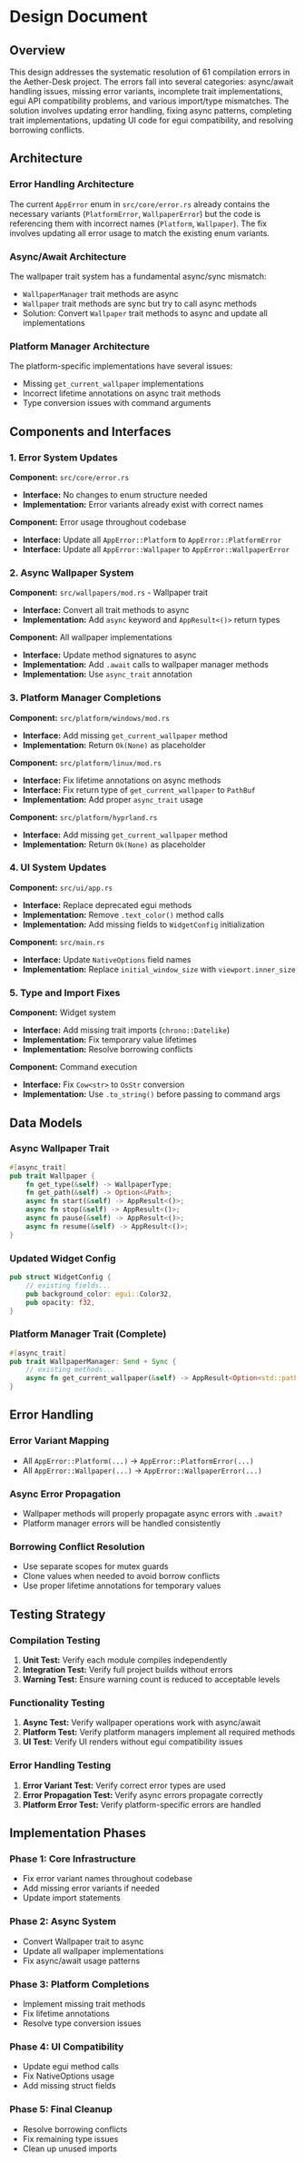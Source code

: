 # Design Document

## Overview

This design addresses the systematic resolution of 61 compilation errors in the Aether-Desk project. The errors fall into several categories: async/await handling issues, missing error variants, incomplete trait implementations, egui API compatibility problems, and various import/type mismatches. The solution involves updating error handling, fixing async patterns, completing trait implementations, updating UI code for egui compatibility, and resolving borrowing conflicts.

## Architecture

### Error Handling Architecture

The current `AppError` enum in `src/core/error.rs` already contains the necessary variants (`PlatformError`, `WallpaperError`) but the code is referencing them with incorrect names (`Platform`, `Wallpaper`). The fix involves updating all error usage to match the existing enum variants.

### Async/Await Architecture

The wallpaper trait system has a fundamental async/sync mismatch:
- `WallpaperManager` trait methods are async
- `Wallpaper` trait methods are sync but try to call async methods
- Solution: Convert `Wallpaper` trait methods to async and update all implementations

### Platform Manager Architecture

The platform-specific implementations have several issues:
- Missing `get_current_wallpaper` implementations
- Incorrect lifetime annotations on async trait methods
- Type conversion issues with command arguments

## Components and Interfaces

### 1. Error System Updates

**Component:** `src/core/error.rs`
- **Interface:** No changes to enum structure needed
- **Implementation:** Error variants already exist with correct names

**Component:** Error usage throughout codebase
- **Interface:** Update all `AppError::Platform` to `AppError::PlatformError`
- **Interface:** Update all `AppError::Wallpaper` to `AppError::WallpaperError`

### 2. Async Wallpaper System

**Component:** `src/wallpapers/mod.rs` - Wallpaper trait
- **Interface:** Convert all trait methods to async
- **Implementation:** Add `async` keyword and `AppResult<()>` return types

**Component:** All wallpaper implementations
- **Interface:** Update method signatures to async
- **Implementation:** Add `.await` calls to wallpaper manager methods
- **Implementation:** Use `async_trait` annotation

### 3. Platform Manager Completions

**Component:** `src/platform/windows/mod.rs`
- **Interface:** Add missing `get_current_wallpaper` method
- **Implementation:** Return `Ok(None)` as placeholder

**Component:** `src/platform/linux/mod.rs`
- **Interface:** Fix lifetime annotations on async methods
- **Interface:** Fix return type of `get_current_wallpaper` to `PathBuf`
- **Implementation:** Add proper `async_trait` usage

**Component:** `src/platform/hyprland.rs`
- **Interface:** Add missing `get_current_wallpaper` method
- **Implementation:** Return `Ok(None)` as placeholder

### 4. UI System Updates

**Component:** `src/ui/app.rs`
- **Interface:** Replace deprecated egui methods
- **Implementation:** Remove `.text_color()` method calls
- **Implementation:** Add missing fields to `WidgetConfig` initialization

**Component:** `src/main.rs`
- **Interface:** Update `NativeOptions` field names
- **Implementation:** Replace `initial_window_size` with `viewport.inner_size`

### 5. Type and Import Fixes

**Component:** Widget system
- **Interface:** Add missing trait imports (`chrono::Datelike`)
- **Implementation:** Fix temporary value lifetimes
- **Implementation:** Resolve borrowing conflicts

**Component:** Command execution
- **Interface:** Fix `Cow<str>` to `OsStr` conversion
- **Implementation:** Use `.to_string()` before passing to command args

## Data Models

### Async Wallpaper Trait
```rust
#[async_trait]
pub trait Wallpaper {
    fn get_type(&self) -> WallpaperType;
    fn get_path(&self) -> Option<&Path>;
    async fn start(&self) -> AppResult<()>;
    async fn stop(&self) -> AppResult<()>;
    async fn pause(&self) -> AppResult<()>;
    async fn resume(&self) -> AppResult<()>;
}
```

### Updated Widget Config
```rust
pub struct WidgetConfig {
    // existing fields...
    pub background_color: egui::Color32,
    pub opacity: f32,
}
```

### Platform Manager Trait (Complete)
```rust
#[async_trait]
pub trait WallpaperManager: Send + Sync {
    // existing methods...
    async fn get_current_wallpaper(&self) -> AppResult<Option<std::path::PathBuf>>;
}
```

## Error Handling

### Error Variant Mapping
- All `AppError::Platform(...)` → `AppError::PlatformError(...)`
- All `AppError::Wallpaper(...)` → `AppError::WallpaperError(...)`

### Async Error Propagation
- Wallpaper methods will properly propagate async errors with `.await?`
- Platform manager errors will be handled consistently

### Borrowing Conflict Resolution
- Use separate scopes for mutex guards
- Clone values when needed to avoid borrow conflicts
- Use proper lifetime annotations for temporary values

## Testing Strategy

### Compilation Testing
1. **Unit Test:** Verify each module compiles independently
2. **Integration Test:** Verify full project builds without errors
3. **Warning Test:** Ensure warning count is reduced to acceptable levels

### Functionality Testing
1. **Async Test:** Verify wallpaper operations work with async/await
2. **Platform Test:** Verify platform managers implement all required methods
3. **UI Test:** Verify UI renders without egui compatibility issues

### Error Handling Testing
1. **Error Variant Test:** Verify correct error types are used
2. **Error Propagation Test:** Verify async errors propagate correctly
3. **Platform Error Test:** Verify platform-specific errors are handled

## Implementation Phases

### Phase 1: Core Infrastructure
- Fix error variant names throughout codebase
- Add missing error variants if needed
- Update import statements

### Phase 2: Async System
- Convert Wallpaper trait to async
- Update all wallpaper implementations
- Fix async/await usage patterns

### Phase 3: Platform Completions
- Implement missing trait methods
- Fix lifetime annotations
- Resolve type conversion issues

### Phase 4: UI Compatibility
- Update egui method calls
- Fix NativeOptions usage
- Add missing struct fields

### Phase 5: Final Cleanup
- Resolve borrowing conflicts
- Fix remaining type issues
- Clean up unused imports